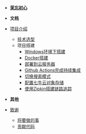 - [**茉忘初心**](README.md)

- **文档**
- [项目介绍](doc/文档/项目介绍.md)
  - [技术选型](doc/文档/技术选型.md)
  - 项目搭建
    - [Windows环境下搭建](doc/文档/项目搭建/Windows环境下搭建蘑菇博客/README.md)
    - [Docker搭建](doc/文档/项目搭建/Docker搭建蘑菇博客/README.md)
    - [部署到云服务器](doc/文档/项目搭建/蘑菇博客部署到云服务器/README.md)
    - [Github Actions完成持续集成](doc/文档/项目搭建/蘑菇博客使用GithubAction完成持续集成/README.md)
    - [切换搜索模式](doc/文档/项目搭建/蘑菇博客切换搜索模式/README.md)
    - [配置七牛云对象存储](doc/文档/项目搭建/蘑菇博客配置七牛云存储/README.md)
    - [使用Zipkin搭建链路追踪](doc/文档/项目搭建/使用Zipkin搭建蘑菇博客链路追踪/README.md)
  
- **其他**
- [致谢](doc/文档/致谢.md)
  - [将要做的事](doc/文档/将要做的事.md)
  - [贡献代码](doc/文档/贡献代码.md)